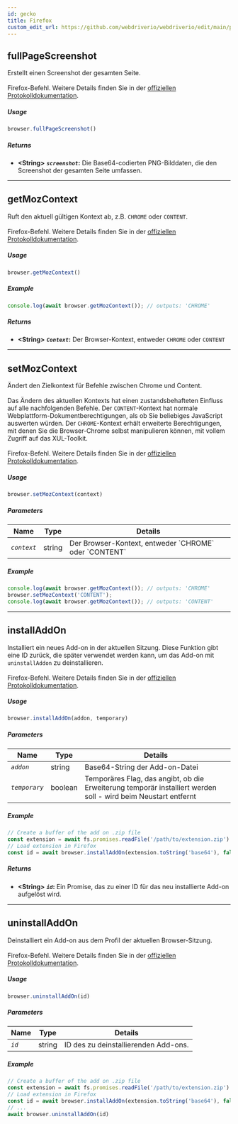 ```yaml
---
id: gecko
title: Firefox
custom_edit_url: https://github.com/webdriverio/webdriverio/edit/main/packages/wdio-protocols/src/protocols/gecko.ts
---
```


## fullPageScreenshot
Erstellt einen Screenshot der gesamten Seite.<br /><br />Firefox-Befehl. Weitere Details finden Sie in der [offiziellen Protokolldokumentation](https://phabricator.services.mozilla.com/source/mozilla-central/browse/default/testing/geckodriver/src/command.rs$43-46).

##### Usage

```js
browser.fullPageScreenshot()
```


##### Returns

- **&lt;String&gt;**
            **<code><var>screenshot</var></code>:** Die Base64-codierten PNG-Bilddaten, die den Screenshot der gesamten Seite umfassen.


---

## getMozContext
Ruft den aktuell gültigen Kontext ab, z.B. `CHROME` oder `CONTENT`.<br /><br />Firefox-Befehl. Weitere Details finden Sie in der [offiziellen Protokolldokumentation](https://github.com/SeleniumHQ/selenium/blob/586affe0cf675b1d5c8abc756defa4a46d95391b/javascript/node/selenium-webdriver/firefox.js#L615-L622).

##### Usage

```js
browser.getMozContext()
```

##### Example


```js
console.log(await browser.getMozContext()); // outputs: 'CHROME'
```


##### Returns

- **&lt;String&gt;**
            **<code><var>Context</var></code>:** Der Browser-Kontext, entweder `CHROME` oder `CONTENT`


---

## setMozContext
Ändert den Zielkontext für Befehle zwischen Chrome und Content.<br /><br />Das Ändern des aktuellen Kontexts hat einen zustandsbehafteten Einfluss auf alle nachfolgenden Befehle. Der `CONTENT`-Kontext hat normale Webplattform-Dokumentberechtigungen, als ob Sie beliebiges JavaScript auswerten würden. Der `CHROME`-Kontext erhält erweiterte Berechtigungen, mit denen Sie die Browser-Chrome selbst manipulieren können, mit vollem Zugriff auf das XUL-Toolkit.<br /><br />Firefox-Befehl. Weitere Details finden Sie in der [offiziellen Protokolldokumentation](https://github.com/SeleniumHQ/selenium/blob/586affe0cf675b1d5c8abc756defa4a46d95391b/javascript/node/selenium-webdriver/firefox.js#L615-L645).

##### Usage

```js
browser.setMozContext(context)
```


##### Parameters

<table>
  <thead>
    <tr>
      <th>Name</th><th>Type</th><th>Details</th>
    </tr>
  </thead>
  <tbody>
    <tr>
      <td><code><var>context</var></code></td>
      <td>string</td>
      <td>Der Browser-Kontext, entweder `CHROME` oder `CONTENT`</td>
    </tr>
  </tbody>
</table>

##### Example


```js
console.log(await browser.getMozContext()); // outputs: 'CHROME'
browser.setMozContext('CONTENT');
console.log(await browser.getMozContext()); // outputs: 'CONTENT'
```



---

## installAddOn
Installiert ein neues Add-on in der aktuellen Sitzung. Diese Funktion gibt eine ID zurück, die später verwendet werden kann, um das Add-on mit `uninstallAddon` zu deinstallieren.<br /><br />Firefox-Befehl. Weitere Details finden Sie in der [offiziellen Protokolldokumentation](https://github.com/SeleniumHQ/selenium/blob/586affe0cf675b1d5c8abc756defa4a46d95391b/javascript/node/selenium-webdriver/firefox.js#L647-L668).

##### Usage

```js
browser.installAddOn(addon, temporary)
```


##### Parameters

<table>
  <thead>
    <tr>
      <th>Name</th><th>Type</th><th>Details</th>
    </tr>
  </thead>
  <tbody>
    <tr>
      <td><code><var>addon</var></code></td>
      <td>string</td>
      <td>Base64-String der Add-on-Datei</td>
    </tr>
    <tr>
      <td><code><var>temporary</var></code></td>
      <td>boolean</td>
      <td>Temporäres Flag, das angibt, ob die Erweiterung temporär installiert werden soll - wird beim Neustart entfernt</td>
    </tr>
  </tbody>
</table>

##### Example


```js
// Create a buffer of the add on .zip file
const extension = await fs.promises.readFile('/path/to/extension.zip')
// Load extension in Firefox
const id = await browser.installAddOn(extension.toString('base64'), false);
```


##### Returns

- **&lt;String&gt;**
            **<code><var>id</var></code>:** Ein Promise, das zu einer ID für das neu installierte Add-on aufgelöst wird.


---

## uninstallAddOn
Deinstalliert ein Add-on aus dem Profil der aktuellen Browser-Sitzung.<br /><br />Firefox-Befehl. Weitere Details finden Sie in der [offiziellen Protokolldokumentation](https://github.com/SeleniumHQ/selenium/blob/586affe0cf675b1d5c8abc756defa4a46d95391b/javascript/node/selenium-webdriver/firefox.js#L670-L687).

##### Usage

```js
browser.uninstallAddOn(id)
```


##### Parameters

<table>
  <thead>
    <tr>
      <th>Name</th><th>Type</th><th>Details</th>
    </tr>
  </thead>
  <tbody>
    <tr>
      <td><code><var>id</var></code></td>
      <td>string</td>
      <td>ID des zu deinstallierenden Add-ons.</td>
    </tr>
  </tbody>
</table>

##### Example


```js
// Create a buffer of the add on .zip file
const extension = await fs.promises.readFile('/path/to/extension.zip')
// Load extension in Firefox
const id = await browser.installAddOn(extension.toString('base64'), false);
// ...
await browser.uninstallAddOn(id)
```


